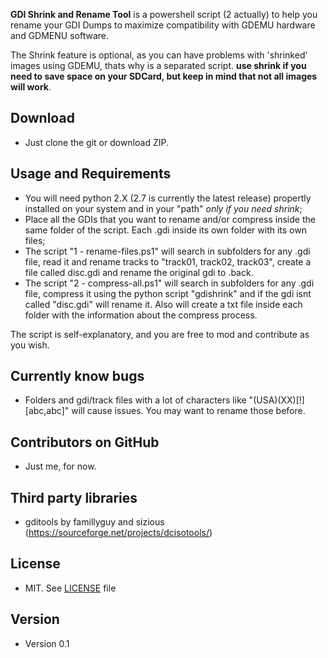 **GDI Shrink and Rename Tool** is a powershell script (2 actually) to help you rename your GDI Dumps to maximize compatibility with GDEMU hardware and GDMENU software.

The Shrink feature is optional, as you can have problems with 'shrinked' images using GDEMU, thats why is a separated script.
**use shrink if you need to save space on your SDCard, but keep in mind that not all images will work**.


## Download
* Just clone the git or download ZIP.

## Usage and Requirements
* You will need python 2.X (2.7 is currently the latest release) propertly installed on your system and in your "path" *only if you need shrink*;
* Place all the GDIs that you want to rename and/or compress inside the same folder of the script. Each .gdi inside its own folder with its own files;
* The script "1 - rename-files.ps1" will search in subfolders for any .gdi file, read it and rename tracks to "track01, track02, track03", create a file called disc.gdi and rename the original gdi to .back.
* The script "2 - compress-all.ps1" will search in subfolders for any .gdi file, compress it using the python script "gdishrink" and if the gdi isnt called "disc.gdi" will rename it. Also will create a txt file inside each folder with the information about the compress process.

The script is self-explanatory, and you are free to mod and contribute as you wish.

## Currently know bugs
* Folders and gdi/track files with a lot of characters like "(USA)(XX)[!][abc,abc]" will cause issues. You may want to rename those before.

## Contributors on GitHub
* Just me, for now.

## Third party libraries
* gditools by famillyguy and sizious (https://sourceforge.net/projects/dcisotools/)

## License 
* MIT. See [LICENSE](https://github.com/claudio-azevedo/GDIShrinkAndRename/blob/master/LICENSE) file

## Version 
* Version 0.1
